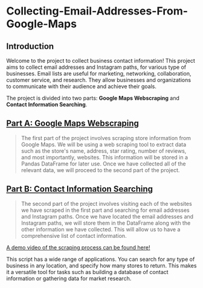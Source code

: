 # Collecting-Email-Addresses-From-Google-Maps

## Introduction

Welcome to the project to collect business contact information! This project aims to collect email addresses and Instagram paths, for various type of businesses. Email lists are useful for marketing, networking, collaboration, customer service, and research. They allow businesses and organizations to communicate with their audience and achieve their goals.

The project is divided into two parts: **Google Maps Webscraping** and **Contact Information Searching**.

## [Part A: Google Maps Webscraping](https://github.com/Johneration/Collecting-Email-Addresses-From-Google-Maps/blob/main/collect_email_addresses_from_google_maps.ipynb)

> The first part of the project involves scraping store information from Google Maps. We will be using a web scraping tool to extract data such as the store's name, address, star rating, number of reviews, and most importantly, websites. This information will be stored in a Pandas DataFrame for later use. Once we have collected all of the relevant data, we will proceed to the second part of the project.

## [Part B: Contact Information Searching](https://github.com/Johneration/Collecting-Email-Addresses-From-Google-Maps/blob/main/collect_email_addresses_from_google_maps.ipynb)

> The second part of the project involves visiting each of the websites we have scraped in the first part and searching for email addresses and Instagram paths. Once we have located the email addresses and Instagram paths, we will store them in the DataFrame along with the other information we have collected. This will allow us to have a comprehensive list of contact information.

[A demo video of the scraping process can be found here!](https://github.com/Johneration/Collecting-Email-Addresses-From-Google-Maps/blob/main/web_scraper_demo_video.mp4?raw=true)

This script has a wide range of applications. You can search for any type of business in any location, and specify how many stores to return. This makes it a versatile tool for tasks such as building a database of contact information or gathering data for market research.
